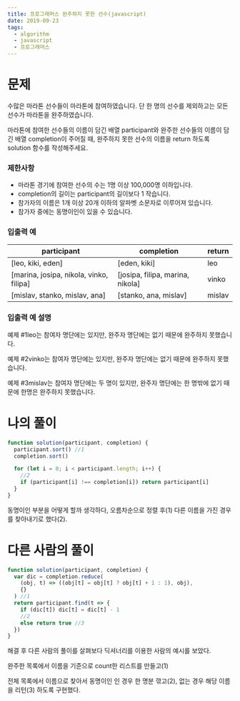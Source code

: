 ```yaml
---
title: 프로그래머스 완주하지 못한 선수(javascript)
date: 2019-09-23
tags:
  - algorithm
  - javascript
  - 프로그래머스
---
```


# 문제

수많은 마라톤 선수들이 마라톤에 참여하였습니다. 단 한 명의 선수를 제외하고는 모든 선수가 마라톤을 완주하였습니다.

마라톤에 참여한 선수들의 이름이 담긴 배열 participant와 완주한 선수들의 이름이 담긴 배열 completion이 주어질 때, 완주하지 못한 선수의 이름을 return 하도록 solution 함수를 작성해주세요.

### 제한사항

- 마라톤 경기에 참여한 선수의 수는 1명 이상 100,000명 이하입니다.
- completion의 길이는 participant의 길이보다 1 작습니다.
- 참가자의 이름은 1개 이상 20개 이하의 알파벳 소문자로 이루어져 있습니다.
- 참가자 중에는 동명이인이 있을 수 있습니다.

### 입출력 예

| participant                             | completion                       | return |
| --------------------------------------- | -------------------------------- | ------ |
| [leo, kiki, eden]                       | [eden, kiki]                     | leo    |
| [marina, josipa, nikola, vinko, filipa] | [josipa, filipa, marina, nikola] | vinko  |
| [mislav, stanko, mislav, ana]           | [stanko, ana, mislav]            | mislav |

### 입출력 예 설명

예제 #1leo는 참여자 명단에는 있지만, 완주자 명단에는 없기 때문에 완주하지 못했습니다.

예제 #2vinko는 참여자 명단에는 있지만, 완주자 명단에는 없기 때문에 완주하지 못했습니다.

예제 #3mislav는 참여자 명단에는 두 명이 있지만, 완주자 명단에는 한 명밖에 없기 때문에 한명은 완주하지 못했습니다.

# 나의 풀이

```javascript
function solution(participant, completion) {
  participant.sort() //1
  completion.sort()

  for (let i = 0; i < participant.length; i++) {
    //2
    if (participant[i] !== completion[i]) return participant[i]
  }
}
```

동명이인 부분을 어떻게 할까 생각하다, 오름차순으로 정렬 후(1) 다른 이름을 가진 경우를 찾아내기로 했다(2).

# 다른 사람의 풀이

```javascript
function solution(participant, completion) {
  var dic = completion.reduce(
    (obj, t) => ((obj[t] = obj[t] ? obj[t] + 1 : 1), obj),
    {}
  ) //1
  return participant.find(t => {
    if (dic[t]) dic[t] = dic[t] - 1
    //2
    else return true //3
  })
}
```

해결 후 다른 사람의 풀이를 살펴보다 딕셔너리를 이용한 사람의 예시를 보았다.

완주한 목록에서 이름을 기준으로 count한 리스트를 만들고(1)

전체 목록에서 이름으로 찾아서 동명이인 인 경우 한 명분 깎고(2), 없는 경우 해당 이름을 리턴(3) 하도록 구현했다.
